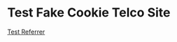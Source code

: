 <html>
  <head><meta name="referrer" content="origin"></head>
<body>
  <div id='fakeCookie'>
    <h1>Test Fake Cookie Telco Site</h1>
    <a href="http://training.roibooster.com/">Test Referrer</a>
  </div>
</body>
</html>
